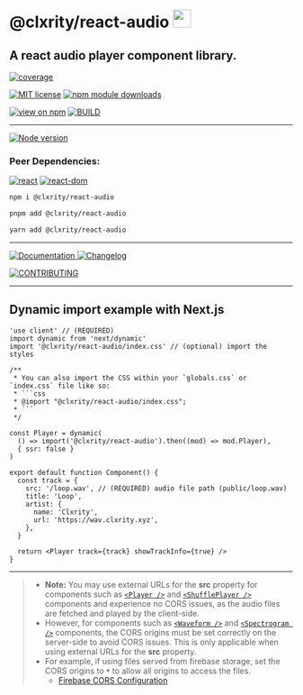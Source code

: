 # @clxrity/react-audio <img src="https://clxrityy.github.io/react-audio/apple-touch-icon.png" width="32px" height="32px" style="display:inline-block;" />

## A react audio player component library.

[![coverage](https://codecov.io/gh/clxrityy/react-audio/graph/badge.svg?token=X4NBMSM9ZP)](https://codecov.io/gh/clxrityy/react-audio)

[![MIT license](https://img.shields.io/npm/l/%40clxrity%2Freact-audio?style=for-the-badge&label=LICENSE)](https://github.com/clxrityy/react-audio/blob/main/LICENSE) [![npm module downloads](https://img.shields.io/npm/dm/%40clxrity%2Freact-audio?style=for-the-badge&logo=npm&logoColor=%23CB3837&logoSize=auto&label=DOWNLOADS)](https://www.npmjs.org/package/@clxrity/react-audio)

[![view on npm](https://img.shields.io/npm/v/%40clxrity%2Freact-audio?style=for-the-badge&logo=npm&logoColor=%23CB3837&logoSize=auto&label=NPM)](https://www.npmjs.org/package/@clxrity/react-audio) [![BUILD](https://img.shields.io/github/actions/workflow/status/clxrityy/react-audio/.github%2Fworkflows%2Fmain.yml?branch=main&event=push&style=for-the-badge&logo=github&logoColor=%23181717&logoSize=auto&label=BUILD&color=%232dba4e)](https://github.com/clxrityy/react-audio/actions/workflows/main.yml)

---

[![Node version](https://img.shields.io/node/v-lts/%40clxrity%2Freact-audio?style=for-the-badge&logo=nodedotjs&logoColor=%235FA04E&logoSize=auto&label=NODE)](https://github.com/clxrityy/react-audio/blob/main/.nvmrc)

### Peer Dependencies:

[![react](https://img.shields.io/npm/dependency-version/%40clxrity%2Freact-audio/peer/react?style=for-the-badge&logo=react&logoColor=%2361DAFB&logoSize=auto&label=react)](https://www.npmjs.com/package/react) [![react-dom](https://img.shields.io/npm/dependency-version/%40clxrity%2Freact-audio/peer/react-dom?style=for-the-badge&logo=react&logoColor=%2361DAFB&logoSize=auto&label=react-dom)](https://www.npmjs.com/package/react-dom)

```zsh
npm i @clxrity/react-audio
```

```zsh
pnpm add @clxrity/react-audio
```

```zsh
yarn add @clxrity/react-audio
```

---

[![Documentation](https://img.shields.io/badge/clxrityy.github.io%2Freact-audio?style=for-the-badge&logo=readme&logoColor=%23617ab1&logoSize=auto&label=DOCS&color=%23617ab1)
](https://clxrityy.github.io/react-audio/?story=home--readme)
[![Changelog](https://img.shields.io/badge/clxrityy.github.io%2Freact-audio%2F%3Fstory%3Dchangelog--readme?style=for-the-badge&logo=stackexchange&logoColor=%23617ab1&logoSize=auto&label=CHANGELOG&color=%23617ab1)](https://clxrityy.github.io/react-audio/?story=documentation--changelog)

[![CONTRIBUTING](<https://img.shields.io/badge/CONTRIBUTE-MD?style=for-the-badge&logo=forgejo&logoColor=%23dddddd&color=rgb(97%2C%20123%2C%20177)&link=https%3A%2F%2Fgithub.com%2Fclxrityy%2Freact-audio%2Fblob%2Fmain%2FCONTRIBUTING.md>)](<https://img.shields.io/badge/CONTRIBUTE-MD?style=for-the-badge&logo=forgejo&logoColor=%23dddddd&color=rgb(97%2C%20123%2C%20177)&link=https%3A%2F%2Fgithub.com%2Fclxrityy%2Freact-audio%2Fblob%2Fmain%2FCONTRIBUTING.md>)

---

## Dynamic import example with Next.js

````tsx
'use client' // (REQUIRED)
import dynamic from 'next/dynamic'
import '@clxrity/react-audio/index.css' // (optional) import the styles

/**
 * You can also import the CSS within your `globals.css` or `index.css` file like so:
 * ```css
 * @import "@clxrity/react-audio/index.css";
 * ```
 */

const Player = dynamic(
  () => import('@clxrity/react-audio').then((mod) => mod.Player),
  { ssr: false }
)

export default function Component() {
  const track = {
    src: '/loop.wav', // (REQUIRED) audio file path (public/loop.wav)
    title: 'Loop',
    artist: {
      name: 'Clxrity',
      url: 'https://wav.clxrity.xyz',
    },
  }

  return <Player track={track} showTrackInfo={true} />
}
````

---

> - **Note:** You may use external URLs for the **src** property for components such as [`<Player />`](https://clxrityy.github.io/react-audio/??story=player--default) and [`<ShufflePlayer />`](https://clxrityy.github.io/react-audio/?story=shuffleplayer--default) components and experience no CORS issues, as the audio files are fetched and played by the client-side.
> - However, for components such as [`<Waveform />`](https://clxrityy.github.io/react-audio/?story=waveform--default) and [`<Spectrogram />`](https://clxrityy.github.io/react-audio/?story=spectrogram--default) components, the CORS origins must be set correctly on the server-side to avoid CORS issues. This is only applicable when using external URLs for the **src** property.
> - For example, if using files served from firebase storage, set the CORS origins to **`*`** to allow all origins to access the files.
>   - [Firebase CORS Configuration](https://firebase.google.com/docs/storage/web/download-files#cors_configuration)
